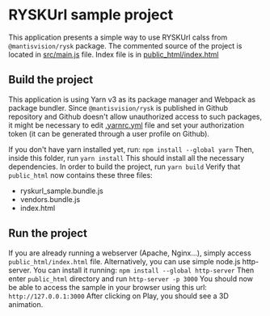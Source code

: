 # RYSKUrl sample project
This application presents a simple way to use RYSKUrl calss from ``@mantisvision/rysk`` package. The commented source 
of the project is located in [src/main.js](src/main.js) file. Index file is in [public_html/index.html](public_html/index.html)

## Build the project
This application is using Yarn v3 as its package manager and Webpack as package bundler. Since ``@mantisvision/rysk`` is
published in Github repository and Github doesn't allow unauthorized access to such packages, it might be necessary
to edit [.yarnrc.yml](.yarnrc.yml) file and set your authorization token (it can be generated through a user profile on Github).

If you don't have yarn installed yet, run:
``npm install --global yarn``
Then, inside this folder, run
``yarn install``
This should install all the necessary dependencies.
In order to build the project, run
``yarn build``
Verify that ``public_html`` now contains these three files:
  - ryskurl_sample.bundle.js
  - vendors.bundle.js
  - index.html

## Run the project
If you are already running a webserver (Apache, Nginx...), simply access ``public_html/index.html`` file. Alternatively,
you can use simple node.js http-server. You can install it running:
``npm install --global http-server``
Then enter ``public_html`` directory and run
``http-server -p 3000``
You should now be able to access the sample in your browser using this url: ``http://127.0.0.1:3000``
After clicking on Play, you should see a 3D animation.
